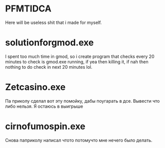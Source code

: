 # PFMTIDCA

Here will be useless shit that i made for myself.


# solutionforgmod.exe

I spent too much time in gmod, so i create program that checks every 20 minutes to check is gmod.exe running, if yea then killing it, if nah then nothing to do check in next 20 minutes lol.

# Zetcasino.exe

Па приколу сделал вот эту помойку, дабы поугарать в дсе. Вывести что либо нельзя. Я остаюсь в выигрыше

# cirnofumospin.exe

Снова паприколу написал чтото потомучто мне нечего было делать.
